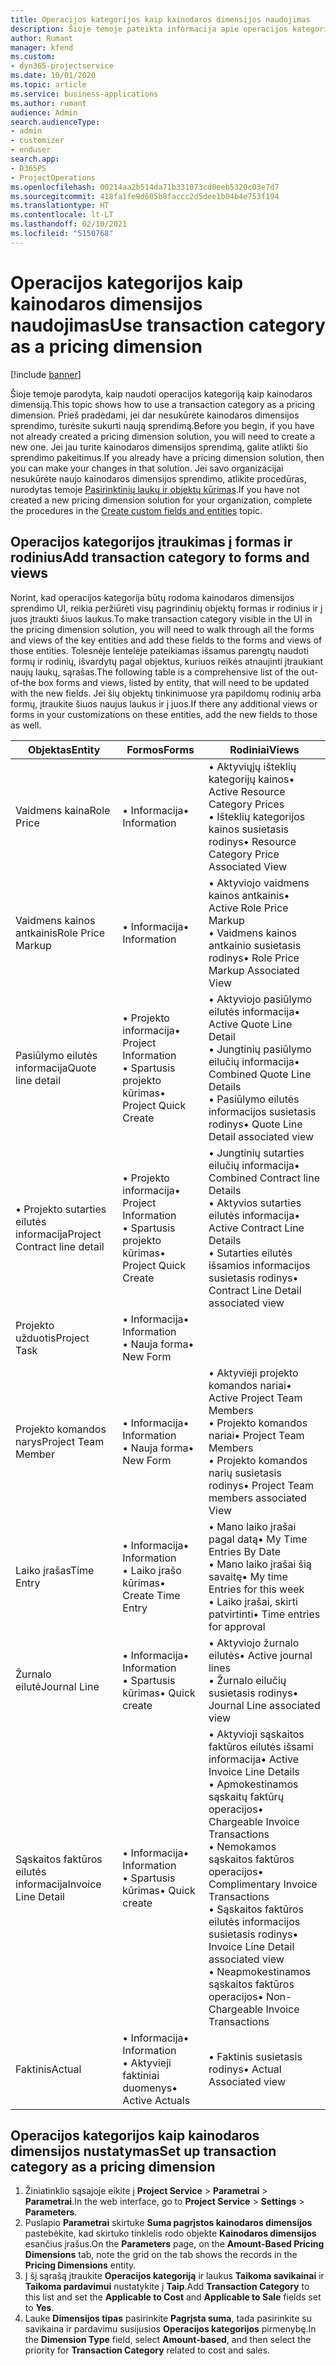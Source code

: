 ```yaml
---
title: Operacijos kategorijos kaip kainodaros dimensijos naudojimas
description: Šioje temoje pateikta informacija apie operacijos kategorijos kaip kainodaros dimensijos naudojimą.
author: Rumant
manager: kfend
ms.custom:
- dyn365-projectservice
ms.date: 10/01/2020
ms.topic: article
ms.service: business-applications
ms.author: rumant
audience: Admin
search.audienceType:
- admin
- customizer
- enduser
search.app:
- D365PS
- ProjectOperations
ms.openlocfilehash: 00214aa2b514da71b331073cd0eeb5320c03e7d7
ms.sourcegitcommit: 418fa1fe9d605b8faccc2d5dee1b04b4e753f194
ms.translationtype: HT
ms.contentlocale: lt-LT
ms.lasthandoff: 02/10/2021
ms.locfileid: "5150768"
---
```

# <a name="use-transaction-category-as-a-pricing-dimension"></a><span data-ttu-id="9e3a0-103">Operacijos kategorijos kaip kainodaros dimensijos naudojimas</span><span class="sxs-lookup"><span data-stu-id="9e3a0-103">Use transaction category as a pricing dimension</span></span>

[!include [banner](../includes/psa-now-project-operations.md)]

<span data-ttu-id="9e3a0-104">Šioje temoje parodyta, kaip naudoti operacijos kategoriją kaip kainodaros dimensiją.</span><span class="sxs-lookup"><span data-stu-id="9e3a0-104">This topic shows how to use a transaction category as a pricing dimension.</span></span> <span data-ttu-id="9e3a0-105">Prieš pradėdami, jei dar nesukūrėte kainodaros dimensijos sprendimo, turėsite sukurti naują sprendimą.</span><span class="sxs-lookup"><span data-stu-id="9e3a0-105">Before you begin, if you have not already created a pricing dimension solution, you will need to create a new one.</span></span> <span data-ttu-id="9e3a0-106">Jei jau turite kainodaros dimensijos sprendimą, galite atlikti šio sprendimo pakeitimus.</span><span class="sxs-lookup"><span data-stu-id="9e3a0-106">If you already have a pricing dimension solution, then you can make your changes in that solution.</span></span> <span data-ttu-id="9e3a0-107">Jei savo organizacijai nesukūrėte naujo kainodaros dimensijos sprendimo, atlikite procedūras, nurodytas temoje [Pasirinktinių laukų ir objektų kūrimas](create-custom-fields-entities.md).</span><span class="sxs-lookup"><span data-stu-id="9e3a0-107">If you have not created a new pricing dimension solution for your organization, complete the procedures in the [Create custom fields and entities](create-custom-fields-entities.md) topic.</span></span>

## <a name="add-transaction-category-to-forms-and-views"></a><span data-ttu-id="9e3a0-108">Operacijos kategorijos įtraukimas į formas ir rodinius</span><span class="sxs-lookup"><span data-stu-id="9e3a0-108">Add transaction category to forms and views</span></span>
<span data-ttu-id="9e3a0-109">Norint, kad operacijos kategorija būtų rodoma kainodaros dimensijos sprendimo UI, reikia peržiūrėti visų pagrindinių objektų formas ir rodinius ir į juos įtraukti šiuos laukus.</span><span class="sxs-lookup"><span data-stu-id="9e3a0-109">To make transaction category visible in the UI in the pricing dimension solution, you will need to walk through all the forms and views of the key entities and add these fields to the forms and views of those entities.</span></span>
<span data-ttu-id="9e3a0-110">Tolesnėje lentelėje pateikiamas išsamus parengtų naudoti formų ir rodinių, išvardytų pagal objektus, kuriuos reikės atnaujinti įtraukiant naujų laukų, sąrašas.</span><span class="sxs-lookup"><span data-stu-id="9e3a0-110">The following table is a comprehensive list of the out-of-the box forms and views, listed by entity, that will need to be updated with the new fields.</span></span> <span data-ttu-id="9e3a0-111">Jei šių objektų tinkinimuose yra papildomų rodinių arba formų, įtraukite šiuos naujus laukus ir į juos.</span><span class="sxs-lookup"><span data-stu-id="9e3a0-111">If there any additional views or forms in your customizations on these entities, add the new fields to those as well.</span></span>

|  <span data-ttu-id="9e3a0-112">Objektas</span><span class="sxs-lookup"><span data-stu-id="9e3a0-112">Entity</span></span>        | <span data-ttu-id="9e3a0-113">Formos</span><span class="sxs-lookup"><span data-stu-id="9e3a0-113">Forms</span></span>     |<span data-ttu-id="9e3a0-114">Rodiniai</span><span class="sxs-lookup"><span data-stu-id="9e3a0-114">Views</span></span>        |
| ------------------------------|---------------------------------|----------------------------------|
|  <span data-ttu-id="9e3a0-115">Vaidmens kaina</span><span class="sxs-lookup"><span data-stu-id="9e3a0-115">Role Price</span></span>|<span data-ttu-id="9e3a0-116">• Informacija</span><span class="sxs-lookup"><span data-stu-id="9e3a0-116">• Information</span></span> |<span data-ttu-id="9e3a0-117">• Aktyviųjų išteklių kategorijų kainos</span><span class="sxs-lookup"><span data-stu-id="9e3a0-117">• Active Resource Category Prices</span></span><br> <span data-ttu-id="9e3a0-118">• Išteklių kategorijos kainos susietasis rodinys</span><span class="sxs-lookup"><span data-stu-id="9e3a0-118">• Resource Category Price Associated View</span></span>|
|  <span data-ttu-id="9e3a0-119">Vaidmens kainos antkainis</span><span class="sxs-lookup"><span data-stu-id="9e3a0-119">Role Price Markup</span></span>|<span data-ttu-id="9e3a0-120">• Informacija</span><span class="sxs-lookup"><span data-stu-id="9e3a0-120">• Information</span></span>|<span data-ttu-id="9e3a0-121">• Aktyviojo vaidmens kainos antkainis</span><span class="sxs-lookup"><span data-stu-id="9e3a0-121">• Active Role Price Markup</span></span><br><span data-ttu-id="9e3a0-122">• Vaidmens kainos antkainio susietasis rodinys</span><span class="sxs-lookup"><span data-stu-id="9e3a0-122">• Role Price Markup Associated View</span></span>|
|  <span data-ttu-id="9e3a0-123">Pasiūlymo eilutės informacija</span><span class="sxs-lookup"><span data-stu-id="9e3a0-123">Quote line detail</span></span>|<span data-ttu-id="9e3a0-124">• Projekto informacija</span><span class="sxs-lookup"><span data-stu-id="9e3a0-124">• Project Information</span></span><br><span data-ttu-id="9e3a0-125">• Spartusis projekto kūrimas</span><span class="sxs-lookup"><span data-stu-id="9e3a0-125">• Project Quick Create</span></span>|<span data-ttu-id="9e3a0-126">• Aktyviojo pasiūlymo eilutės informacija</span><span class="sxs-lookup"><span data-stu-id="9e3a0-126">• Active Quote Line Detail</span></span><br><span data-ttu-id="9e3a0-127">• Jungtinių pasiūlymo eilučių informacija</span><span class="sxs-lookup"><span data-stu-id="9e3a0-127">• Combined Quote Line Details</span></span><br><span data-ttu-id="9e3a0-128">• Pasiūlymo eilutės informacijos susietasis rodinys</span><span class="sxs-lookup"><span data-stu-id="9e3a0-128">• Quote Line Detail associated view</span></span>|
|  <span data-ttu-id="9e3a0-129">• Projekto sutarties eilutės informacija</span><span class="sxs-lookup"><span data-stu-id="9e3a0-129">Project Contract line detail</span></span>|<span data-ttu-id="9e3a0-130">• Projekto informacija</span><span class="sxs-lookup"><span data-stu-id="9e3a0-130">• Project Information</span></span><br><span data-ttu-id="9e3a0-131">• Spartusis projekto kūrimas</span><span class="sxs-lookup"><span data-stu-id="9e3a0-131">• Project Quick Create</span></span>|<span data-ttu-id="9e3a0-132">• Jungtinių sutarties eilučių informacija</span><span class="sxs-lookup"><span data-stu-id="9e3a0-132">• Combined Contract line Details</span></span><br><span data-ttu-id="9e3a0-133">• Aktyvios sutarties eilutės informacija</span><span class="sxs-lookup"><span data-stu-id="9e3a0-133">• Active Contract Line Details</span></span><br><span data-ttu-id="9e3a0-134">• Sutarties eilutės išsamios informacijos susietasis rodinys</span><span class="sxs-lookup"><span data-stu-id="9e3a0-134">• Contract Line Detail associated view</span></span>|
|  <span data-ttu-id="9e3a0-135">Projekto užduotis</span><span class="sxs-lookup"><span data-stu-id="9e3a0-135">Project Task</span></span>|<span data-ttu-id="9e3a0-136">• Informacija</span><span class="sxs-lookup"><span data-stu-id="9e3a0-136">• Information</span></span><br><span data-ttu-id="9e3a0-137">• Nauja forma</span><span class="sxs-lookup"><span data-stu-id="9e3a0-137">• New Form</span></span>||
|  <span data-ttu-id="9e3a0-138">Projekto komandos narys</span><span class="sxs-lookup"><span data-stu-id="9e3a0-138">Project Team Member</span></span>|<span data-ttu-id="9e3a0-139">• Informacija</span><span class="sxs-lookup"><span data-stu-id="9e3a0-139">• Information</span></span><br><span data-ttu-id="9e3a0-140">• Nauja forma</span><span class="sxs-lookup"><span data-stu-id="9e3a0-140">• New Form</span></span>|<span data-ttu-id="9e3a0-141">• Aktyvieji projekto komandos nariai</span><span class="sxs-lookup"><span data-stu-id="9e3a0-141">• Active Project Team Members</span></span><br><span data-ttu-id="9e3a0-142">• Projekto komandos nariai</span><span class="sxs-lookup"><span data-stu-id="9e3a0-142">• Project Team Members</span></span><br><span data-ttu-id="9e3a0-143">• Projekto komandos narių susietasis rodinys</span><span class="sxs-lookup"><span data-stu-id="9e3a0-143">• Project Team members associated View</span></span>|
|  <span data-ttu-id="9e3a0-144">Laiko įrašas</span><span class="sxs-lookup"><span data-stu-id="9e3a0-144">Time Entry</span></span>|<span data-ttu-id="9e3a0-145">• Informacija</span><span class="sxs-lookup"><span data-stu-id="9e3a0-145">• Information</span></span><br><span data-ttu-id="9e3a0-146">• Laiko įrašo kūrimas</span><span class="sxs-lookup"><span data-stu-id="9e3a0-146">• Create Time Entry</span></span>|<span data-ttu-id="9e3a0-147">• Mano laiko įrašai pagal datą</span><span class="sxs-lookup"><span data-stu-id="9e3a0-147">• My Time Entries By Date</span></span><br><span data-ttu-id="9e3a0-148">• Mano laiko įrašai šią savaitę</span><span class="sxs-lookup"><span data-stu-id="9e3a0-148">• My time Entries for this week</span></span><br><span data-ttu-id="9e3a0-149">• Laiko įrašai, skirti patvirtinti</span><span class="sxs-lookup"><span data-stu-id="9e3a0-149">• Time entries for approval</span></span>|
|  <span data-ttu-id="9e3a0-150">Žurnalo eilutė</span><span class="sxs-lookup"><span data-stu-id="9e3a0-150">Journal Line</span></span>|<span data-ttu-id="9e3a0-151">• Informacija</span><span class="sxs-lookup"><span data-stu-id="9e3a0-151">• Information</span></span><br><span data-ttu-id="9e3a0-152">• Spartusis kūrimas</span><span class="sxs-lookup"><span data-stu-id="9e3a0-152">• Quick create</span></span>|<span data-ttu-id="9e3a0-153">• Aktyviojo žurnalo eilutės</span><span class="sxs-lookup"><span data-stu-id="9e3a0-153">• Active journal lines</span></span><br><span data-ttu-id="9e3a0-154">• Žurnalo eilučių susietasis rodinys</span><span class="sxs-lookup"><span data-stu-id="9e3a0-154">• Journal Line associated view</span></span>|
|  <span data-ttu-id="9e3a0-155">Sąskaitos faktūros eilutės informacija</span><span class="sxs-lookup"><span data-stu-id="9e3a0-155">Invoice Line Detail</span></span>|<span data-ttu-id="9e3a0-156">• Informacija</span><span class="sxs-lookup"><span data-stu-id="9e3a0-156">• Information</span></span><br><span data-ttu-id="9e3a0-157">• Spartusis kūrimas</span><span class="sxs-lookup"><span data-stu-id="9e3a0-157">• Quick create</span></span>|<span data-ttu-id="9e3a0-158">• Aktyvioji sąskaitos faktūros eilutės išsami informacija</span><span class="sxs-lookup"><span data-stu-id="9e3a0-158">• Active Invoice Line Details</span></span><br><span data-ttu-id="9e3a0-159">• Apmokestinamos sąskaitų faktūrų operacijos</span><span class="sxs-lookup"><span data-stu-id="9e3a0-159">• Chargeable Invoice Transactions</span></span><br><span data-ttu-id="9e3a0-160">• Nemokamos sąskaitos faktūros operacijos</span><span class="sxs-lookup"><span data-stu-id="9e3a0-160">• Complimentary Invoice Transactions</span></span><br><span data-ttu-id="9e3a0-161">• Sąskaitos faktūros eilutės informacijos susietasis rodinys</span><span class="sxs-lookup"><span data-stu-id="9e3a0-161">• Invoice Line Detail associated view</span></span><br><span data-ttu-id="9e3a0-162">• Neapmokestinamos sąskaitos faktūros operacijos</span><span class="sxs-lookup"><span data-stu-id="9e3a0-162">• Non-Chargeable Invoice Transactions</span></span>|
|  <span data-ttu-id="9e3a0-163">Faktinis</span><span class="sxs-lookup"><span data-stu-id="9e3a0-163">Actual</span></span>|<span data-ttu-id="9e3a0-164">• Informacija</span><span class="sxs-lookup"><span data-stu-id="9e3a0-164">• Information</span></span><br><span data-ttu-id="9e3a0-165">• Aktyvieji faktiniai duomenys</span><span class="sxs-lookup"><span data-stu-id="9e3a0-165">• Active Actuals</span></span>|<span data-ttu-id="9e3a0-166">• Faktinis susietasis rodinys</span><span class="sxs-lookup"><span data-stu-id="9e3a0-166">• Actual Associated view</span></span>|

## <a name="set-up-transaction-category-as-a-pricing-dimension"></a><span data-ttu-id="9e3a0-167">Operacijos kategorijos kaip kainodaros dimensijos nustatymas</span><span class="sxs-lookup"><span data-stu-id="9e3a0-167">Set up transaction category as a pricing dimension</span></span>

1. <span data-ttu-id="9e3a0-168">Žiniatinklio sąsajoje eikite į **Project Service** > **Parametrai** > **Parametrai**.</span><span class="sxs-lookup"><span data-stu-id="9e3a0-168">In the web interface, go to **Project Service** > **Settings** > **Parameters**.</span></span> 
2. <span data-ttu-id="9e3a0-169">Puslapio **Parametrai** skirtuke **Suma pagrįstos kainodaros dimensijos** pastebėkite, kad skirtuko tinklelis rodo objekte **Kainodaros dimensijos** esančius įrašus.</span><span class="sxs-lookup"><span data-stu-id="9e3a0-169">On the **Parameters** page, on the **Amount-Based Pricing Dimensions** tab, note the grid on the tab shows the records in the **Pricing Dimensions** entity.</span></span>
3. <span data-ttu-id="9e3a0-170">Į šį sąrašą įtraukite **Operacijos kategoriją** ir laukus **Taikoma savikainai** ir **Taikoma pardavimui** nustatykite į **Taip**.</span><span class="sxs-lookup"><span data-stu-id="9e3a0-170">Add **Transaction Category** to this list and set the **Applicable to Cost** and **Applicable to Sale** fields set to **Yes**.</span></span>
4. <span data-ttu-id="9e3a0-171">Lauke **Dimensijos tipas** pasirinkite **Pagrįsta suma**, tada pasirinkite su savikaina ir pardavimu susijusios **Operacijos kategorijos** pirmenybę.</span><span class="sxs-lookup"><span data-stu-id="9e3a0-171">In the **Dimension Type** field, select **Amount-based**, and then select the priority for **Transaction Category** related to cost and sales.</span></span>
